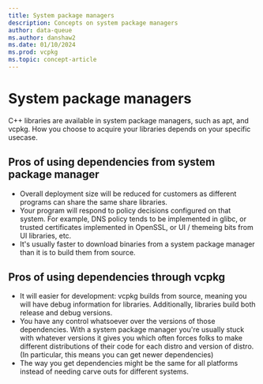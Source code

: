 ```yaml
---
title: System package managers
description: Concepts on system package managers
author: data-queue
ms.author: danshaw2
ms.date: 01/10/2024
ms.prod: vcpkg
ms.topic: concept-article
---
```


# System package managers

C++ libraries are available in system package managers, such as apt, and vcpkg. How you choose to acquire your libraries depends on your specific usecase.

## Pros of using dependencies from system package manager
- Overall deployment size will be reduced for customers as different programs can share the same share libraries.
- Your program will respond to policy decisions configured on that system. For example, DNS policy tends to be implemented in glibc, or trusted certificates implemented in OpenSSL, or UI / themeing bits from UI libraries, etc.
- It's usually faster to download binaries from a system package manager than it is to build them from source.

## Pros of using dependencies through vcpkg
- It will easier for development: vcpkg builds from source, meaning you will have debug information for libraries. Additionally, libraries build both release and debug versions.
- You have any control whatsoever over the versions of those dependencies. With a system package manager you're usually stuck with whatever versions it gives you which often forces folks to make different distributions of their code for each distro and version of distro. (In particular, this means you can get newer dependencies)
- The way you get dependencies might be the same for all platforms instead of needing carve outs for different systems.
